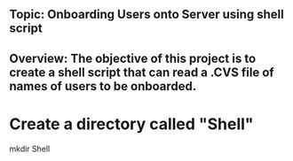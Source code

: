 ## Topic: Onboarding Users onto Server using shell script

## Overview: The objective of this project is to create a shell script that can read a .CVS file of names of users to be onboarded.

# Create a directory called "Shell"
mkdir Shell
